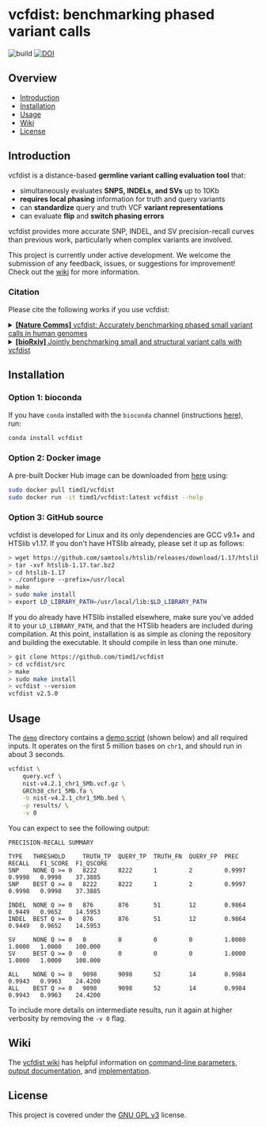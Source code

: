# vcfdist: benchmarking phased variant calls
![build](https://github.com/timd1/vcfdist/actions/workflows/build.yml/badge.svg)
[![DOI](https://zenodo.org/badge/472945373.svg)](https://zenodo.org/badge/latestdoi/472945373)

## Overview

* [Introduction](#introduction)
* [Installation](#installation)
* [Usage](#usage)
* [Wiki](#wiki)
* [License](#license)


## Introduction
vcfdist is a distance-based **germline variant calling evaluation tool** that:
- simultaneously evaluates **SNPS, INDELs, and SVs** up to 10Kb
- **requires local phasing** information for truth and query variants
- can **standardize** query and truth VCF **variant representations**
- can evaluate **flip** and **switch phasing errors**

vcfdist provides more accurate SNP, INDEL, and SV precision-recall curves than previous work, particularly when complex variants are involved.

This project is currently under active development. We welcome the submission of any feedback, issues, or suggestions for improvement! Check out the [wiki](https://github.com/TimD1/vcfdist/wiki) for more information.


### Citation
Please cite the following works if you use vcfdist:

<details>
<summary>
<a href="https://doi.org/10.1038/s41467-023-43876-x" target="_blank"><b>[Nature Comms]</b> vcfdist: Accurately benchmarking phased small variant calls in human genomes</a>
</summary>

<pre>
@article{dunn2023vcfdist,
  author={Dunn, Tim and Narayanasamy, Satish},
  title={vcfdist: Accurately benchmarking phased small variant calls in human genomes},
  journal={Nature Communications},
  year={2023},
  volume={14},
  number={1},
  pages={8149},
  issn={2041-1723},
  doi={10.1038/s41467-023-43876-x},
  URL={https://doi.org/10.1038/s41467-023-43876-x}
}
</pre>
</details>

<details>
<summary>
<a href="https://doi.org/10.1101/2024.01.23.575922" target="_blank"><b>[bioRxiv]</b> Jointly benchmarking small and structural variant calls with vcfdist</a>
</summary>

<pre>
@article{dunn2024vcfdist,
  author={Dunn, Tim and Zook, Justin M and Holt, James M and Narayanasamy, Satish},
  title={Jointly benchmarking small and structural variant calls with vcfdist},
  journal={bioRxiv},
  year={2024},
  publisher={Cold Spring Harbor Laboratory},
  doi={10.1101/2024.01.23.575922},
  URL={https://doi.org/10.1101/2024.01.23.575922}
}
</pre>
</details>


## Installation

### Option 1: bioconda
If you have `conda` installed with the `bioconda` channel (instructions [here](https://bioconda.github.io/)), run:
```bash
conda install vcfdist
```

### Option 2: Docker image
A pre-built Docker Hub image can be downloaded from <a href="https://hub.docker.com/r/timd1/vcfdist">here</a> using:
```bash
sudo docker pull timd1/vcfdist
sudo docker run -it timd1/vcfdist:latest vcfdist --help
```


### Option 3: GitHub source
vcfdist is developed for Linux and its only dependencies are GCC v9.1+ and HTSlib v1.17. If you don't have HTSlib already, please set it up as follows:
```bash
> wget https://github.com/samtools/htslib/releases/download/1.17/htslib-1.17.tar.bz2
> tar -xvf htslib-1.17.tar.bz2
> cd htslib-1.17
> ./configure --prefix=/usr/local
> make
> sudo make install
> export LD_LIBRARY_PATH=/usr/local/lib:$LD_LIBRARY_PATH
```
If you do already have HTSlib installed elsewhere, make sure you've added it to your `LD_LIBRARY_PATH`, and that the HTSlib headers are included during compilation. At this point, installation is as simple as cloning the repository and building the executable. It should compile in less than one minute.

```bash
> git clone https://github.com/timd1/vcfdist
> cd vcfdist/src
> make
> sudo make install
> vcfdist --version
vcfdist v2.5.0
```

## Usage

The <a href="./demo">`demo`</a> directory contains a <a href="./demo/demo.sh">demo script</a> (shown below) and all required inputs. It operates on the first 5 million bases on `chr1`, and should run in about 3 seconds.
```bash
vcfdist \
    query.vcf \
    nist-v4.2.1_chr1_5Mb.vcf.gz \
    GRCh38_chr1_5Mb.fa \
    -b nist-v4.2.1_chr1_5Mb.bed \
    -p results/ \
    -v 0
```

You can expect to see the following output:
```
PRECISION-RECALL SUMMARY

TYPE   THRESHOLD     TRUTH_TP  QUERY_TP  TRUTH_FN  QUERY_FP  PREC     RECALL   F1_SCORE  F1_QSCORE
SNP    NONE Q >= 0   8222      8222      1         2         0.9997   0.9998   0.9998    37.3885
SNP    BEST Q >= 0   8222      8222      1         2         0.9997   0.9998   0.9998    37.3885

INDEL  NONE Q >= 0   876       876       51        12        0.9864   0.9449   0.9652    14.5953
INDEL  BEST Q >= 0   876       876       51        12        0.9864   0.9449   0.9652    14.5953

SV     NONE Q >= 0   0         0         0         0         1.0000   1.0000   1.0000    100.000
SV     BEST Q >= 0   0         0         0         0         1.0000   1.0000   1.0000    100.000

ALL    NONE Q >= 0   9098      9098      52        14        0.9984   0.9943   0.9963    24.4200
ALL    BEST Q >= 0   9098      9098      52        14        0.9984   0.9943   0.9963    24.4200
```

To include more details on intermediate results, run it again at higher verbosity by removing the `-v 0` flag.

## Wiki

The [vcfdist wiki](https://github.com/TimD1/vcfdist/wiki) has helpful information on [command-line parameters](https://github.com/TimD1/vcfdist/wiki/02-Parameters-and-Usage), [output documentation](https://github.com/TimD1/vcfdist/wiki/09-Outputs), and [implementation](https://github.com/TimD1/vcfdist/wiki/01-Overview).

## License
This project is covered under the <a href="LICENSE">GNU GPL v3</a> license.
